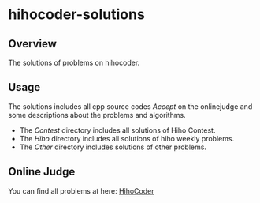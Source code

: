 hihocoder-solutions
===================

Overview
--------

The solutions of problems on hihocoder.

Usage
-----

The solutions includes all cpp source codes *Accept* on the onlinejudge and some descriptions about the problems and algorithms.

+ The *Contest* directory includes all solutions of Hiho Contest.
+ The *Hiho* directory includes all solutions of hiho weekly problems.
+ The *Other* directory includes solutions of other problems.

Online Judge
------------

You can find all problems at here: [HihoCoder](http://hihocoder.com/hiho "HihoCoder")

